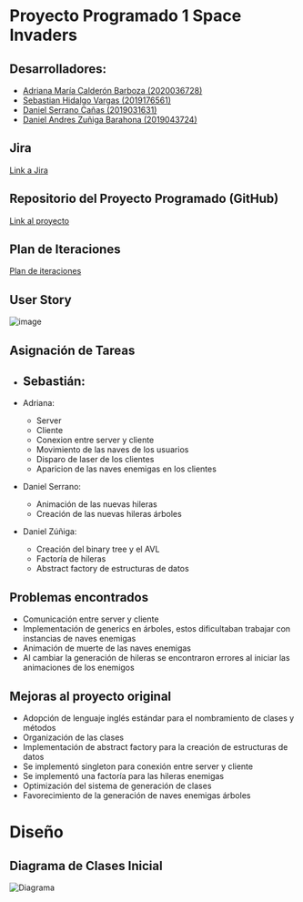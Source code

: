 # Proyecto Programado 1 Space Invaders
## Desarrolladores:
- [Adriana María Calderón Barboza (2020036728)](https://github.com/cuadriante) 
- [Sebastian Hidalgo Vargas (2019176561)](https://github.com/Katharsis0)
- [Daniel Serrano Cañas (2019031631)](https://github.com/dansecan25) 
- [Daniel Andres Zuñiga Barahona (2019043724)](https://github.com/danyazunigab)

## Jira
[Link a Jira](https://projprog1spaceinvaders.atlassian.net/jira/software/projects/SPAC/boards/1)

## Repositorio del Proyecto Programado (GitHub)
[Link al proyecto](https://github.com/dansecan25/Proyecto1-SpaceInvaders)

## Plan de Iteraciones
[Plan de iteraciones](https://projprog1spaceinvaders.atlassian.net/jira/software/projects/SPAC/boards/1/roadmap)
## User Story
![image](https://user-images.githubusercontent.com/62965634/120426545-878c5e00-c32d-11eb-81eb-b32dc6572027.png)

## Asignación de Tareas
- Sebastián:
  - 
  
  
- Adriana:
  - Server
  - Cliente
  - Conexion entre server y cliente
  - Movimiento de las naves de los usuarios 
  - Disparo de laser de los clientes
  - Aparicion de las naves enemigas en los clientes 

- Daniel Serrano:
  - Animación de las nuevas hileras
  - Creación de las nuevas hileras árboles

- Daniel Zúñiga:
  - Creación del binary tree y el AVL
  - Factoría de hileras
  - Abstract factory de estructuras de datos


## Problemas encontrados
  - Comunicación entre server y cliente 
  - Implementación de generics en árboles, estos dificultaban trabajar con instancias de naves enemigas
  - Animación de muerte de las naves enemigas
  - Al cambiar la generación de hileras se encontraron errores al iniciar las animaciones de los enemigos


## Mejoras al proyecto original
  - Adopción de lenguaje inglés estándar para el nombramiento de clases y métodos
  - Organización de las clases
  - Implementación de abstract factory para la creación de estructuras de datos
  - Se implementó singleton para conexión entre server y cliente
  - Se implementó una factoría para las hileras enemigas
  - Optimización del sistema de generación de clases
  - Favorecimiento de la generación de naves enemigas árboles

# Diseño
## Diagrama de Clases Inicial
![Diagrama](Diagrama.png)

